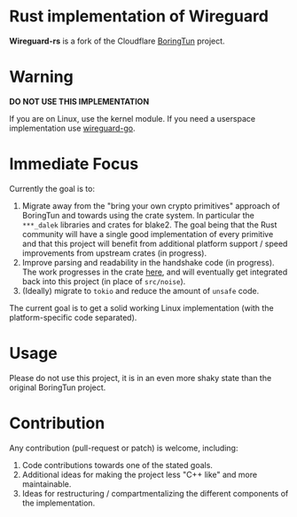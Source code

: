# Rust implementation of Wireguard

**Wireguard-rs** is a fork of the Cloudflare [BoringTun](https://github.com/cloudflare/boringtun) project.

# Warning

**DO NOT USE THIS IMPLEMENTATION**

If you are on Linux, use the kernel module.
If you need a userspace implementation use [wireguard-go](https://git.zx2c4.com/wireguard-go/about).

# Immediate Focus

Currently the goal is to:

1. Migrate away from the "bring your own crypto primitives" approach of BoringTun
and towards using the crate system. In particular the `***_dalek` libraries and crates for blake2.
The goal being that the Rust community will have a single good implementation of every primitive
and that this project will benefit from additional platform support / speed improvements from upstream crates (in progress).
2. Improve parsing and readability in the handshake code (in progress).
The work progresses in the crate [here](https://github.com/rot256/wg-handshake),
and will eventually get integrated back into this project (in place of `src/noise`).
3. (Ideally) migrate to `tokio` and reduce the amount of `unsafe` code.

The current goal is to get a solid working Linux implementation (with the platform-specific code separated).

# Usage

Please do not use this project, it is in an even more shaky state than the original BoringTun project.

# Contribution

Any contribution (pull-request or patch) is welcome, including:

1. Code contributions towards one of the stated goals.
2. Additional ideas for making the project less "C++ like" and more maintainable.
3. Ideas for restructuring / compartmentalizing the different components of the implementation.
